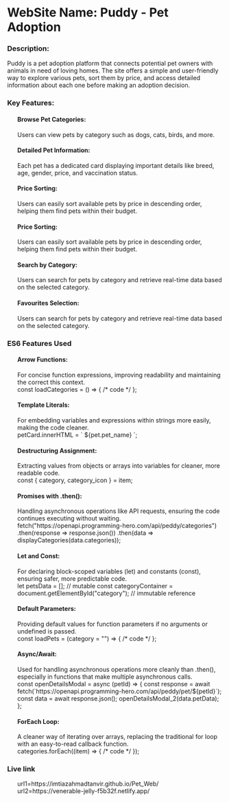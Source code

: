 <h1>WebSite Name: Puddy - Pet Adoption </h1>

<h3>Description:</h3>Puddy is a pet adoption platform that connects potential pet owners with animals in need of loving homes. The site offers a simple and user-friendly way to explore various pets, sort them by price, and access detailed information about each one before making an adoption decision.

<h3>Key Features:</h3>
<ol>
<h4>Browse Pet Categories:</h4> Users can    view pets by category such as dogs, cats, birds, and more.

<h4>Detailed Pet Information:</h4> Each pet has a dedicated card displaying important details like breed, age, gender, price, and vaccination status.

<h4>Price Sorting:</h4> Users can easily sort available pets by price in descending order, helping them find pets within their budget.

<h4>Price Sorting:</h4> Users can easily sort available pets by price in descending order, helping them find pets within their budget.

<h4>Search by Category:</h4> Users can search for pets by category and retrieve real-time data based on the selected category.

<h4>Favourites Selection:</h4> Users can search for pets by category and retrieve real-time data based on the selected category.
</ol>

<h3>ES6 Features Used</h3>

<ol>
<h4>Arrow Functions:</h4>For concise function expressions, improving readability and maintaining the correct this context.
<br>
const loadCategories = () => { /* code */ }; 

<h4>Template Literals:</h4> For embedding variables and expressions within strings more easily, making the code cleaner.
<br>
petCard.innerHTML = `
    ${pet.pet_name}
`;


<h4>Destructuring Assignment:</h4> Extracting values from objects or arrays into variables for cleaner, more readable code.
<br>
const { category, category_icon } = item;

<h4>Promises with .then():</h4> Handling asynchronous operations like API requests, ensuring the code continues executing without waiting.
<br>
fetch("https://openapi.programming-hero.com/api/peddy/categories")
    .then(response => response.json())
    .then(data => displayCategories(data.categories));


<h4>Let and Const:</h4> For declaring block-scoped variables (let) and constants (const), ensuring safer, more predictable code.
<br>
let petsData = []; // mutable
const categoryContainer = document.getElementById("category"); // immutable reference


<h4>Default Parameters:</h4> Providing default values for function parameters if no arguments or undefined is passed.
<br>
const loadPets = (category = "") => { /* code */ };


<h4>Async/Await:</h4> Used for handling asynchronous operations more cleanly than .then(), especially in functions that make multiple asynchronous calls.
<br>
const openDetailsModal = async (petId) => {
    const response = await fetch(`https://openapi.programming-hero.com/api/peddy/pet/${petId}`);
    const data = await response.json();
    openDetailsModal_2(data.petData);
};


<h4>ForEach Loop:</h4> A cleaner way of iterating over arrays, replacing the traditional for loop with an easy-to-read callback function.
<br>
categories.forEach((item) => { /* code */ });
</ol>

<h3>Live link</h3>
<ol>
url1=https://imtiazahmadtanvir.github.io/Pet_Web/
url2=https://venerable-jelly-f5b32f.netlify.app/
</ol>
